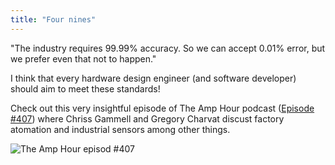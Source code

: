 ```yaml
---
title: "Four nines"
---
```

"The industry requires 99.99% accuracy. So we can accept 0.01% error, but we prefer even that not to happen."

I think that every hardware design engineer (and software developer) should aim to meet these standards!

Check out this very insightful episode of The Amp Hour podcast ([Episode #407](https://theamphour.com/407-gregory-charvat-and-three-new-companies/)) where Chriss Gammell and Gregory Charvat discust factory atomation and industrial sensors among other things.

![The Amp Hour episod #407](https://theamphour.com/wp-content/uploads/2018/09/GregCharvatHumatics-242x300.jpg "Gregory Charvat")
